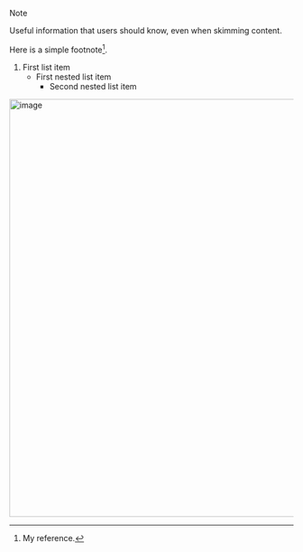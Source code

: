 
> [!NOTE]
> Useful information that users should know, even when skimming content.

Here is a simple footnote[^1].
[^1]: My reference.

1. First list item
   - First nested list item
     - Second nested list item
    


<img width="740" alt="image" src="https://github.com/user-attachments/assets/b5649f95-2979-4690-8bd1-52f4ce7fb9e3">
